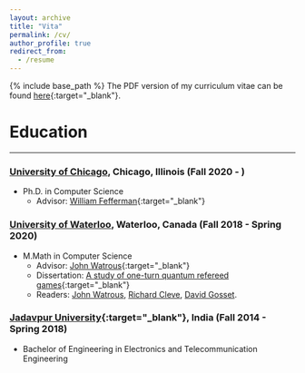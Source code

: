 ```yaml
---
layout: archive
title: "Vita"
permalink: /cv/
author_profile: true
redirect_from:
  - /resume
---
```


{% include base_path %}
The PDF version of my curriculum vitae can be found [here](../files/CV_Soumik.pdf){:target="_blank"}.

Education
======
---


### [University of Chicago](https://www.uchicago.edu), Chicago, Illinois (Fall 2020 - )
* Ph.D. in Computer Science
    * Advisor: [William Fefferman](http://www.billfefferman.com){:target="_blank"}
    
### [University of Waterloo](https://uwaterloo.ca), Waterloo, Canada (Fall 2018 - Spring 2020)
* M.Math in Computer Science 
    * Advisor: [John Watrous](https://cs.uwaterloo.ca/~watrous/){:target="_blank"}
    * Dissertation: [A study of one-turn quantum refereed games](https://uwspace.uwaterloo.ca/handle/10012/16056){:target="_blank"}
    * Readers: [John Watrous](https://cs.uwaterloo.ca/~watrous/), [Richard Cleve](https://services.iqc.uwaterloo.ca/people/profile/cleve/), [David Gosset](http://www.davidgosset.com).

### [Jadavpur University](http://www.jaduniv.edu.in){:target="_blank"}, India (Fall 2014 - Spring 2018)
* Bachelor of Engineering in Electronics and Telecommunication Engineering 
 
